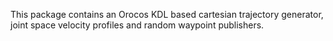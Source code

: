 This package contains an Orocos KDL based cartesian trajectory generator, joint space velocity profiles and random waypoint publishers.
